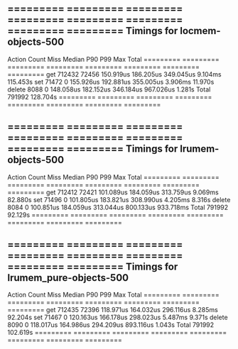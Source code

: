 
========= ========= ========= ========= ========= ========= ========= =========
Timings for locmem-objects-500
-------------------------------------------------------------------------------
   Action     Count      Miss    Median       P90       P99       Max     Total
========= ========= ========= ========= ========= ========= ========= =========
      get    712432     72456 150.919us 186.205us 349.045us   9.104ms 115.453s
      set     71472         0 155.926us 192.881us 355.005us   3.906ms  11.970s
   delete      8088         0 148.058us 182.152us 346.184us 967.026us   1.281s
    Total    791992                                                   128.704s
========= ========= ========= ========= ========= ========= ========= =========


========= ========= ========= ========= ========= ========= ========= =========
Timings for lrumem-objects-500
-------------------------------------------------------------------------------
   Action     Count      Miss    Median       P90       P99       Max     Total
========= ========= ========= ========= ========= ========= ========= =========
      get    712412     72421 101.089us 184.059us 313.759us   9.069ms  82.880s
      set     71496         0 101.805us 183.821us 308.990us   4.205ms   8.316s
   delete      8084         0 100.851us 184.059us 313.044us 800.133us 933.718ms
    Total    791992                                                    92.129s
========= ========= ========= ========= ========= ========= ========= =========


========= ========= ========= ========= ========= ========= ========= =========
Timings for lrumem_pure-objects-500
-------------------------------------------------------------------------------
   Action     Count      Miss    Median       P90       P99       Max     Total
========= ========= ========= ========= ========= ========= ========= =========
      get    712435     72396 118.971us 164.032us 296.116us   8.285ms  92.204s
      set     71467         0 120.163us 166.178us 298.023us   5.487ms   9.371s
   delete      8090         0 118.017us 164.986us 294.209us 893.116us   1.043s
    Total    791992                                                   102.619s
========= ========= ========= ========= ========= ========= ========= =========


